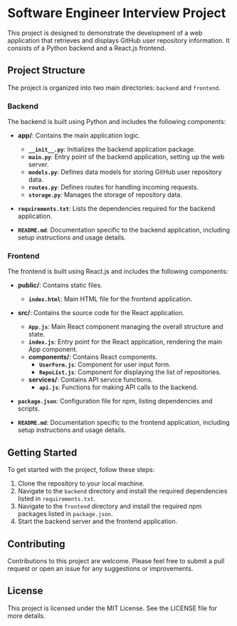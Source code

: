 # Software Engineer Interview Project

This project is designed to demonstrate the development of a web application that retrieves and displays GitHub user repository information. It consists of a Python backend and a React.js frontend.

## Project Structure

The project is organized into two main directories: `backend` and `frontend`.

### Backend

The backend is built using Python and includes the following components:

- **app/**: Contains the main application logic.
  - **`__init__.py`**: Initializes the backend application package.
  - **`main.py`**: Entry point of the backend application, setting up the web server.
  - **`models.py`**: Defines data models for storing GitHub user repository data.
  - **`routes.py`**: Defines routes for handling incoming requests.
  - **`storage.py`**: Manages the storage of repository data.
  
- **`requirements.txt`**: Lists the dependencies required for the backend application.

- **`README.md`**: Documentation specific to the backend application, including setup instructions and usage details.

### Frontend

The frontend is built using React.js and includes the following components:

- **public/**: Contains static files.
  - **`index.html`**: Main HTML file for the frontend application.

- **src/**: Contains the source code for the React application.
  - **`App.js`**: Main React component managing the overall structure and state.
  - **`index.js`**: Entry point for the React application, rendering the main App component.
  - **components/**: Contains React components.
    - **`UserForm.js`**: Component for user input form.
    - **`RepoList.js`**: Component for displaying the list of repositories.
  - **services/**: Contains API service functions.
    - **`api.js`**: Functions for making API calls to the backend.

- **`package.json`**: Configuration file for npm, listing dependencies and scripts.

- **`README.md`**: Documentation specific to the frontend application, including setup instructions and usage details.

## Getting Started

To get started with the project, follow these steps:

1. Clone the repository to your local machine.
2. Navigate to the `backend` directory and install the required dependencies listed in `requirements.txt`.
3. Navigate to the `frontend` directory and install the required npm packages listed in `package.json`.
4. Start the backend server and the frontend application.

## Contributing

Contributions to this project are welcome. Please feel free to submit a pull request or open an issue for any suggestions or improvements.

## License

This project is licensed under the MIT License. See the LICENSE file for more details.